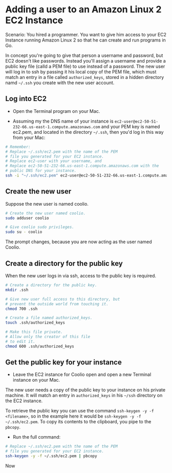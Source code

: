# Adding a user to an Amazon Linux 2 EC2 Instance

Scenario: You hired a programmer. You want to give 
him access to your EC2 Instance running Amazon Linux 2 
so that he can create and run programs in Go.

In concept you're going to give that person a username and
password, but EC2 doesn't like passwords. Instead you'll assign
a username and provide a public key file (calld a PEM file)
to use instead of  a password. 
The new user will log in to ssh by passing it his local copy of the 
PEM file, which must match an entry in a file called `authorized_keys`, 
stored in a hidden directory namd `~/.ssh` you create with the
new user account.

## Log into EC2

* Open the Terminal program on your Mac.

* Assuming my the DNS name of your instance is `ec2-user@ec2-50-51-232-66.us-east-1.compute.amazonaws.com` 
and your PEM key is named ec2.pem, and located in the directory `~/.ssh`, then you'd log in this way from
your Mac:

```bash
# Remember:
# Replace ~/.ssh/ec2.pem with the name of the PEM
# file you generated for your EC2 instance.
# Replace ec2-user with your username, and 
# Replace ec2-50-51-232-66.us-east-1.compute.amazonaws.com with the
# public DNS for your instance.
ssh -i "~/.ssh/ec2.pem" ec2-user@ec2-50-51-232-66.us-east-1.compute.amazonaws.com
```

## Create the new user

Suppose the new user is named coolio.

```bash
# Create the new user named coolio.
sudo adduser coolio

# Give coolio sudo privileges.
sudo su - coolio
```

The prompt changes, because you are now acting 
as the user named Coolio.

## Create a directory for the public key

When the new user logs in via ssh, access to the public key
is required.

```bash
# Create a directory for the public key.
mkdir .ssh

# Give new user full access to this directory, but
# prevent the outside world from touching it.
chmod 700 .ssh

# Create a file named authorized_keys.
touch .ssh/authorized_keys

# Make this file private.
# Allow only the creator of this file 
# to edit it.
chmod 600 .ssh/authorized_keys
```

## Get the public key for your instance

* Leave the EC2 instance for Coolio open and open a new Terminal instance on your Mac.

The new user needs a copy of the public key to your instance
on his private machine. It will match an entry in `authorized_keys`
in his `~/ssh` directory on the EC2 instance.

To retrieve the public key you can use the command 
`ssh-keygen -y -f <filename>`, so in the example here it would be 
`ssh-keygen -y -f ~/.ssh/ec2.pem`. To copy its contents to the clipboard,
you pipe to the `pbcopy`. 

* Run the full command:

```bash
# Replace ~/.ssh/ec2.pem with the name of the PEM
# file you generated for your EC2 instance.
ssh-keygen -y -f ~/.ssh/ec2.pem | pbcopy
```

Now


